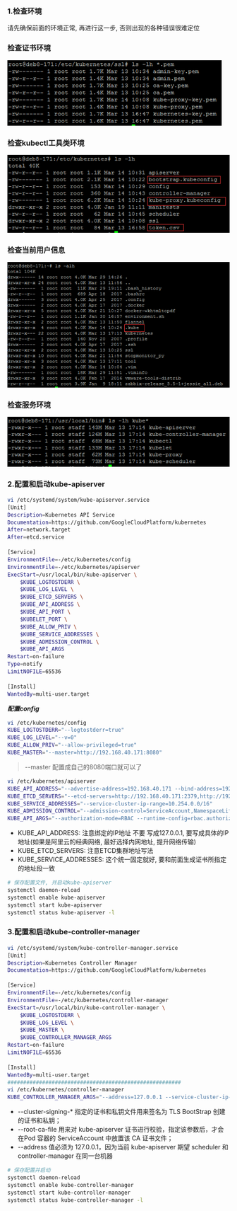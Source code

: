 ### 1.检查环境
请先确保前面的环境正常, 再进行这一步, 否则出现的各种错误很难定位
### 检查证书环境
![检查证书环境](./images/kubernetes-ssl.png)
### 检查kubectl工具类环境
![kubectl环境](./images/kubernetes.png)
### 检查当前用户信息
![current user](./images/current-user.png)
### 检查服务环境
![kubernetes环境](./images/kube-bin.png)

### 2.配置和启动kube-apiserver
```bash
vi /etc/systemd/system/kube-apiserver.service
[Unit]
Description=Kubernetes API Service
Documentation=https://github.com/GoogleCloudPlatform/kubernetes
After=network.target
After=etcd.service

[Service]
EnvironmentFile=-/etc/kubernetes/config
EnvironmentFile=-/etc/kubernetes/apiserver
ExecStart=/usr/local/bin/kube-apiserver \
    $KUBE_LOGTOSTDERR \
    $KUBE_LOG_LEVEL \
    $KUBE_ETCD_SERVERS \
    $KUBE_API_ADDRESS \
    $KUBE_API_PORT \
    $KUBELET_PORT \
    $KUBE_ALLOW_PRIV \
    $KUBE_SERVICE_ADDRESSES \
    $KUBE_ADMISSION_CONTROL \
    $KUBE_API_ARGS
Restart=on-failure
Type=notify
LimitNOFILE=65536

[Install]
WantedBy=multi-user.target
```
***配置config***
```bash
vi /etc/kubernetes/config
KUBE_LOGTOSTDERR="--logtostderr=true"
KUBE_LOG_LEVEL="--v=0"
KUBE_ALLOW_PRIV="--allow-privileged=true"
KUBE_MASTER="--master=http://192.168.40.171:8080"
```
> --master 配置成自己的8080端口就可以了
```bash
vi /etc/kubernetes/apiserver
KUBE_API_ADDRESS="--advertise-address=192.168.40.171 --bind-address=192.168.40.171 --insecure-bind-address=192.168.40.171"
KUBE_ETCD_SERVERS="--etcd-servers=http://192.168.40.171:2379,http://192.168.40.172:2379,http://192.168.40.173:2379"
KUBE_SERVICE_ADDRESSES="--service-cluster-ip-range=10.254.0.0/16"
KUBE_ADMISSION_CONTROL="--admission-control=ServiceAccount,NamespaceLifecycle,NamespaceExists,LimitRanger,ResourceQuota"
KUBE_API_ARGS="--authorization-mode=RBAC --runtime-config=rbac.authorization.k8s.io/v1beta1 --kubelet-https=true --experimental-bootstrap-token-auth --token-auth-file=/etc/kubernetes/token.csv --service-node-port-range=30000-32767 --tls-cert-file=/etc/kubernetes/ssl/kubernetes.pem --tls-private-key-file=/etc/kubernetes/ssl/kubernetes-key.pem --client-ca-file=/etc/kubernetes/ssl/ca.pem --service-account-key-file=/etc/kubernetes/ssl/ca-key.pem --enable-swagger-ui=true --apiserver-count=3 --audit-log-maxage=30 --audit-log-maxbackup=3 --audit-log-maxsize=100 --audit-log-path=/var/lib/audit.log --event-ttl=1h"
```
+ KUBE_API_ADDRESS: 注意绑定的IP地址 不要 写成127.0.0.1, 要写成具体的IP地址(如果是阿里云的经典网络, 最好选择内网地址, 提升网络传输)
+ KUBE_ETCD_SERVERS: 注意ETCD集群地址写法
+ KUBE_SERVICE_ADDRESSES: 这个统一固定就好, 要和前面生成证书所指定的地址段一致
```bash
# 保存配置文件, 并启动kube-apiserver
systemctl daemon-reload
systemctl enable kube-apiserver
systemctl start kube-apiserver
systemctl status kube-apiserver -l
```
### 3.配置和启动kube-controller-manager
```bash
vi /etc/systemd/system/kube-controller-manager.service
[Unit]
Description=Kubernetes Controller Manager
Documentation=https://github.com/GoogleCloudPlatform/kubernetes

[Service]
EnvironmentFile=-/etc/kubernetes/config
EnvironmentFile=-/etc/kubernetes/controller-manager
ExecStart=/usr/local/bin/kube-controller-manager \
    $KUBE_LOGTOSTDERR \
    $KUBE_LOG_LEVEL \
    $KUBE_MASTER \
    $KUBE_CONTROLLER_MANAGER_ARGS
Restart=on-failure
LimitNOFILE=65536

[Install]
WantedBy=multi-user.target
#######################################################
vi /etc/kubernetes/controller-manager
KUBE_CONTROLLER_MANAGER_ARGS="--address=127.0.0.1 --service-cluster-ip-range=10.254.0.0/16 --cluster-name=kubernetes --cluster-signing-cert-file=/etc/kubernetes/ssl/ca.pem --cluster-signing-key-file=/etc/kubernetes/ssl/ca-key.pem  --service-account-private-key-file=/etc/kubernetes/ssl/ca-key.pem --root-ca-file=/etc/kubernetes/ssl/ca.pem --leader-elect=true"
```
+ --cluster-signing-* 指定的证书和私钥文件用来签名为 TLS BootStrap 创建的证书和私钥；
+ --root-ca-file 用来对 kube-apiserver 证书进行校验，指定该参数后，才会在Pod 容器的 ServiceAccount 中放置该 CA 证书文件；
+ --address 值必须为 127.0.0.1，因为当前 kube-apiserver 期望 scheduler 和 controller-manager 在同一台机器
```bash
# 保存配置并启动
systemctl daemon-reload
systemctl enable kube-controller-manager
systemctl start kube-controller-manager
systemctl status kube-controller-manager -l
```



